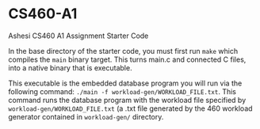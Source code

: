 # CS460-A1
Ashesi CS460 A1 Assignment Starter Code

In the base directory of the starter code, you must first run `make` which compiles the `main` binary target. 
This turns main.c and connected C files, into a native binary that is executable. 

This executable is the embedded database program you will run via the following command:
`./main -f workload-gen/WORKLOAD_FILE.txt`.
This command runs the database program with the workload file specified by `workload-gen/WORKLOAD_FILE.txt` (a .txt file generated by the 460 workload generator contained in `workload-gen/` directory.
